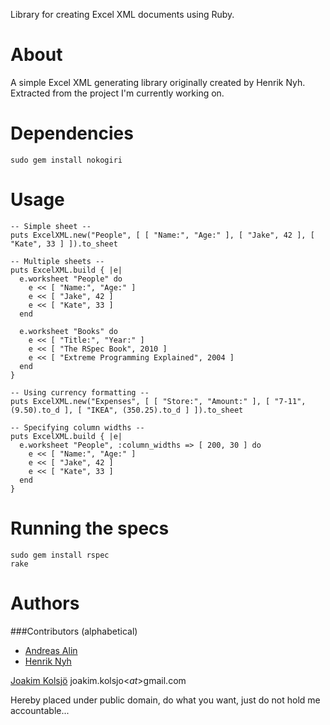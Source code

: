 Library for creating Excel XML documents using Ruby.

About
=====

A simple Excel XML generating library originally created by Henrik Nyh. Extracted from
the project I'm currently working on.

Dependencies
=====
    sudo gem install nokogiri

Usage
=====
    -- Simple sheet --
    puts ExcelXML.new("People", [ [ "Name:", "Age:" ], [ "Jake", 42 ], [ "Kate", 33 ] ]).to_sheet
    
    -- Multiple sheets --
    puts ExcelXML.build { |e|
      e.worksheet "People" do
        e << [ "Name:", "Age:" ]
        e << [ "Jake", 42 ]
        e << [ "Kate", 33 ]
      end
      
      e.worksheet "Books" do
        e << [ "Title:", "Year:" ]
        e << [ "The RSpec Book", 2010 ]
        e << [ "Extreme Programming Explained", 2004 ]
      end
    }
    
    -- Using currency formatting --
    puts ExcelXML.new("Expenses", [ [ "Store:", "Amount:" ], [ "7-11", (9.50).to_d ], [ "IKEA", (350.25).to_d ] ]).to_sheet
    
    -- Specifying column widths --
    puts ExcelXML.build { |e|
      e.worksheet "People", :column_widths => [ 200, 30 ] do
        e << [ "Name:", "Age:" ]
        e << [ "Jake", 42 ]
        e << [ "Kate", 33 ]
      end
    }

Running the specs
=====
    sudo gem install rspec
    rake

Authors
====
###Contributors (alphabetical)
 - [Andreas Alin](http://github.com/aalin)
 - [Henrik Nyh](http://github.com/henrik)

[Joakim Kolsjö](http://www.rubyblocks.se)
joakim.kolsjo<$at$>gmail.com

Hereby placed under public domain, do what you want, just do not hold me accountable...
